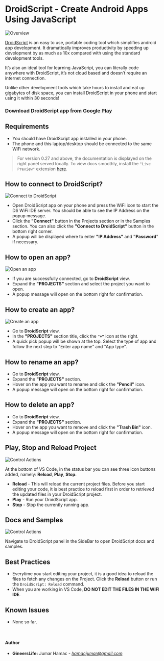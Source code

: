 # DroidScript - Create Android Apps Using JavaScript

![Overview](./images/main-ss.png)

[DroidScript](https://droidscript.org/) is an easy to use, portable coding tool which simplifies android app development. It dramatically improves productivity by speeding up development by as much as 10x compared with using the standard development tools.

It’s also an ideal tool for learning JavaScript, you can literally code anywhere with DroidScript, it’s not cloud based and doesn’t require an internet connection.

Unlike other development tools which take hours to install and eat up gigabytes of disk space, you can install DroidScript in your phone and start using it within 30 seconds!

### Download DroidScript app from [Google Play](https://play.google.com/store/apps/details?id=com.smartphoneremote.androidscriptfree)

## Requirements

* You should have DroidScript app installed in your phone.
* The phone and this laptop/desktop should be connected to the same WiFi network.

> For version 0.27 and above, the documentation is displayed on the right panel served locally. To view docs smoothly, install the `"Live Preview"` extension [here](https://marketplace.visualstudio.com/items?itemName=ms-vscode.live-server).

## How to connect to DroidScript?

![Connect to DroidScript](./images/connect.gif)

- Open DroidScript app on your phone and press the WiFi icon to start the DS WiFi IDE server. You should be able to see the IP Address on the popup message.
- Click the **"Connect"** button in the Projects section or in the Samples section. You can also click the **"Connect to DroidScript"** button in the bottom right corner.
- A popup will be displayed where to enter **"IP Address"** and **"Password"** if necessary.

## How to open an app?

![Open an app](./images/open-app.gif)

- If you are successfully connected, go to **DroidScript** view.
- Expand the **"PROJECTS"** section and select the project you want to open.
- A popup message will open on the bottom right for confirmation.

## How to create an app?

![Create an app](./images/create-app.gif)

- Go to **DroidScript** view.
- In the **"PROJECTS"** section title, click the **`"+"`** icon at the right.
- A quick pick popup will be shown at the top. Select the type of app and follow the next step to "Enter app name" and "App type".

## How to rename an app?

- Go to **DroidScript** view.
- Expand the **"PROJECTS"** section.
- Hover on the app you want to rename and click the **"Pencil"** icon.
- A popup message will open on the bottom right for confirmation.

## How to delete an app?

- Go to **DroidScript** view.
- Expand the **"PROJECTS"** section.
- Hover on the app you want to remove and click the **"Trash Bin"** icon.
- A popup message will open on the bottom right for confirmation.

## Play, Stop and Reload Project

![Control Actions](./images/run-stop.gif)

At the bottom of VS Code, in the status bar you can see three icon buttons added, namely: **Reload**, **Play**, **Stop**.

- **Reload** - This will reload the current project files. Before you start editing your code, it is best practice to reload first in order to retrieved the updated files in your DroidScript project.
- **Play** - Run your DroidScript app.
- **Stop** - Stop the currently running app.

## Docs and Samples

![Control Actions](./images/samples-ss.png)

Navigate to DroidScript panel in the SideBar to open DroidScript docs and samples.


## Best Practices

- Everytime you start editing your project, it is a good idea to reload the files to fetch any changes on the Project. Click the **Reload** button or run the `DroidScript: Reload` command.
- When you are working in VS Code, **DO NOT EDIT THE FILES IN THE WIFI IDE**.


## Known Issues

- None so far.

<br>

#### Author
- **GineersLife:** Jumar Hamac - *hamacjumar@gmail.com*
